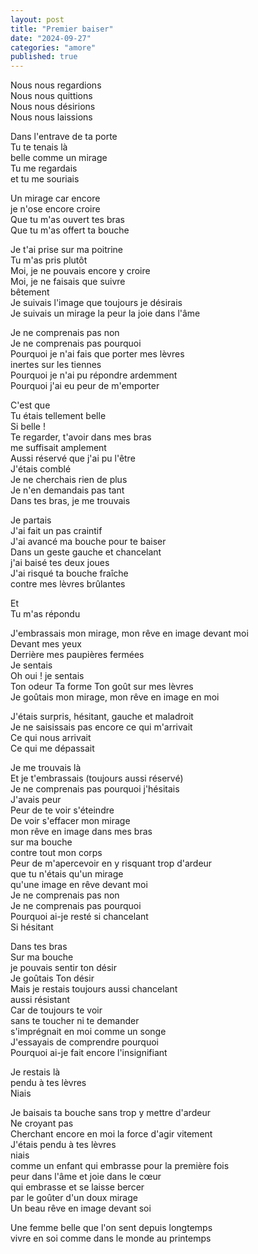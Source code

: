 ```yaml
---
layout: post
title: "Premier baiser"
date: "2024-09-27"
categories: "amore"
published: true
---
```


Nous nous regardions  
Nous nous quittions  
Nous nous désirions  
Nous nous laissions  

Dans l'entrave de ta porte  
Tu te tenais là  
belle comme un mirage  
Tu me regardais  
et tu me souriais  

Un mirage car encore  
je n'ose encore croire  
Que tu m'as ouvert tes bras  
Que tu m'as offert ta bouche  

Je t'ai prise sur ma poitrine  
Tu m'as pris plutôt  
Moi, je ne pouvais encore y croire  
Moi, je ne faisais que suivre  
bêtement  
Je suivais l'image que toujours je désirais  
Je suivais un mirage la peur la joie dans l'âme  

Je ne comprenais pas non  
Je ne comprenais pas pourquoi  
Pourquoi je n'ai fais que porter mes lèvres  
inertes sur les tiennes  
Pourquoi je n'ai pu répondre ardemment  
Pourquoi j'ai eu peur de m'emporter  

C'est que  
Tu étais tellement belle  
Si belle !  
Te regarder, t'avoir dans mes bras  
me suffisait amplement  
Aussi réservé que j'ai pu l'être   
J'étais comblé  
Je ne cherchais rien de plus  
Je n'en demandais pas tant  
Dans tes bras, je me trouvais  

Je partais  
J'ai fait un pas craintif  
J'ai avancé ma bouche pour te baiser  
Dans un geste gauche et chancelant  
j'ai baisé tes deux joues  
J'ai risqué ta bouche fraîche  
contre mes lèvres brûlantes  

Et  
Tu m'as répondu  

J'embrassais mon mirage, mon rêve en image devant moi  
Devant mes yeux  
Derrière mes paupières fermées  
Je sentais  
Oh oui ! je sentais  
Ton odeur Ta forme Ton goût sur mes lèvres  
Je goûtais mon mirage, mon rêve en image en moi  

J'étais surpris, hésitant, gauche et maladroit  
Je ne saisissais pas encore ce qui m'arrivait  
Ce qui nous arrivait  
Ce qui me dépassait  

Je me trouvais là  
Et je t'embrassais (toujours aussi réservé)  
Je ne comprenais pas pourquoi j'hésitais  
J'avais peur  
Peur de te voir s'éteindre  
De voir s'effacer mon mirage  
mon rêve en image dans mes bras  
sur ma bouche  
contre tout mon corps  
Peur de m'apercevoir en y risquant trop d'ardeur  
que tu n'étais qu'un mirage  
qu'une image en rêve devant moi  
Je ne comprenais pas non  
Je ne comprenais pas pourquoi  
Pourquoi ai-je resté si chancelant  
Si hésitant  

Dans tes bras  
Sur ma bouche  
je pouvais sentir ton désir  
Je goûtais Ton désir  
Mais je restais toujours aussi chancelant  
aussi résistant  
Car de toujours te voir  
sans te toucher ni te demander  
s'imprégnait en moi comme un songe  
J'essayais de comprendre pourquoi  
Pourquoi ai-je fait encore l'insignifiant  

Je restais là  
pendu à tes lèvres  
Niais  

Je baisais ta bouche sans trop y mettre d'ardeur  
Ne croyant pas  
Cherchant encore en moi la force d'agir vitement  
J'étais pendu à tes lèvres  
niais  
comme un enfant qui embrasse pour la première fois  
peur dans l'âme et joie dans le cœur  
qui embrasse et se laisse bercer  
par le goûter d'un doux mirage  
Un beau rêve en image devant soi  

Une femme belle que l'on sent depuis longtemps  
vivre en soi comme dans le monde au printemps  
